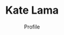 ---
layout: userprofile
title:  "Kate Lama" 
contributorId: '7'
categories: contributor
aID: '9999'
link: 'https://niche-news.github.io/contributor/kate-lama.html'
author: 'Profile'
---